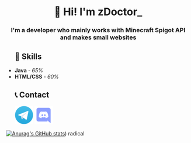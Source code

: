 
<h1 align="center"><strong>👋 Hi! I'm zDoctor_</strong></h1>
<h3 align="center"><strong>I'm a developer who mainly works with Minecraft Spigot API and makes small websites</strong></h3>


<ul>
  <h2><strong>📡 Skills</strong></h2>
  <li><strong>Java</strong> - <i>65%</i></li>
  <li><strong>HTML/CSS</strong> - <i>60%</i></li>
</ul>


<ul>
  <h2><strong>📞 Contact</strong></h2>
  <a href="https://t.me/zDoctor_Dev"><img src="Telegram-Icon.png" width="50" height="50" /></a>
  <a href="https://discordapp.com/users/603643099205599252"><img src="discord.png" width="50" height="50" /></a>
</ul>

[![Anurag's GitHub stats](https://github-readme-stats.vercel.app/api?username=zDoctor-Dev)](https://github.com/zDoctor-Dev&theme=radical))
radical

